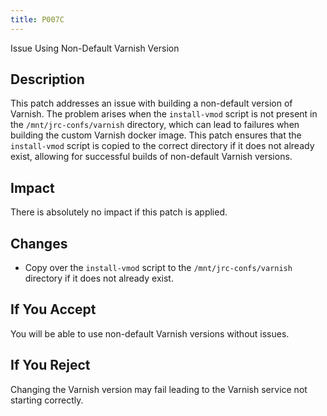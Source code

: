 ```yaml
---
title: P007C
---
```


Issue Using Non-Default Varnish Version

## Description

This patch addresses an issue with building a non-default version of Varnish. The problem arises when the `install-vmod` script is not present in the `/mnt/jrc-confs/varnish` directory, which can lead to failures when building the custom Varnish docker image. This patch ensures that the `install-vmod` script is copied to the correct directory if it does not already exist, allowing for successful builds of non-default Varnish versions.

## Impact

There is absolutely no impact if this patch is applied.

## Changes

- Copy over the `install-vmod` script to the `/mnt/jrc-confs/varnish` directory if it does not already exist.

## If You Accept

You will be able to use non-default Varnish versions without issues.

## If You Reject

Changing the Varnish version may fail leading to the Varnish service not starting correctly.
